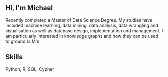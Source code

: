## Hi, I'm Michael
Recently completed a Master of Data Science Degree. My studies have included machine learning, data mining, data analysis, data wrangling and visualisation as well as database design, implementation and management. I am particularly interested in knowledge graphs and how they can be used to ground LLM's

## Skills
Python, R, SQL, Cypher
<!---
Micko71/Micko71 is a ✨ special ✨ repository because its `README.md` (this file) appears on your GitHub profile.
You can click the Preview link to take a look at your changes.
--->
